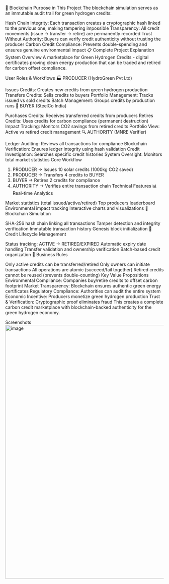 🔗 Blockchain Purpose in This Project
The blockchain simulation serves as an immutable audit trail for green hydrogen credits:

Hash Chain Integrity: Each transaction creates a cryptographic hash linked to the previous one, making tampering impossible
Transparency: All credit movements (issue → transfer → retire) are permanently recorded
Trust Without Authority: Buyers can verify credit authenticity without trusting the producer
Carbon Credit Compliance: Prevents double-spending and ensures genuine environmental impact
📋 Complete Project Explanation
System Overview
A marketplace for Green Hydrogen Credits - digital certificates proving clean energy production that can be traded and retired for carbon offset compliance.

User Roles & Workflows
🏭 PRODUCER (HydroGreen Pvt Ltd)

Issues Credits: Creates new credits from green hydrogen production
Transfers Credits: Sells credits to buyers
Portfolio Management: Tracks issued vs sold credits
Batch Management: Groups credits by production runs
🏢 BUYER (SteelCo India)

Purchases Credits: Receives transferred credits from producers
Retires Credits: Uses credits for carbon compliance (permanent destruction)
Impact Tracking: Monitors CO2 savings from retired credits
Portfolio View: Active vs retired credit management
🔍 AUTHORITY (MNRE Verifier)

Ledger Auditing: Reviews all transactions for compliance
Blockchain Verification: Ensures ledger integrity using hash validation
Credit Investigation: Searches specific credit histories
System Oversight: Monitors total market statistics
Core Workflow
1. PRODUCER → Issues 10 solar credits (1000kg CO2 saved)
2. PRODUCER → Transfers 4 credits to BUYER
3. BUYER → Retires 2 credits for compliance
4. AUTHORITY → Verifies entire transaction chain
Technical Features
📊 Real-time Analytics

Market statistics (total issued/active/retired)
Top producers leaderboard
Environmental impact tracking
Interactive charts and visualizations
🔐 Blockchain Simulation

SHA-256 hash chain linking all transactions
Tamper detection and integrity verification
Immutable transaction history
Genesis block initialization
💼 Credit Lifecycle Management

Status tracking: ACTIVE → RETIRED/EXPIRED
Automatic expiry date handling
Transfer validation and ownership verification
Batch-based credit organization
🎯 Business Rules

Only active credits can be transferred/retired
Only owners can initiate transactions
All operations are atomic (succeed/fail together)
Retired credits cannot be reused (prevents double-counting)
Key Value Propositions
Environmental Compliance: Companies buy/retire credits to offset carbon footprint
Market Transparency: Blockchain ensures authentic green energy certificates
Regulatory Compliance: Authorities can audit the entire system
Economic Incentive: Producers monetize green hydrogen production
Trust & Verification: Cryptographic proof eliminates fraud
This creates a complete carbon credit marketplace with blockchain-backed authenticity for the green hydrogen economy.

Screenshots
<img width="1316" height="805" alt="image" src="https://github.com/user-attachments/assets/92360a3c-ac78-4813-ada7-43c5b2ef2521" />

